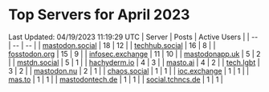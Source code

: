 # Top Servers for April 2023
Last Updated: 04/19/2023 11:19:29 UTC
| Server | Posts | Active Users |
| -- | -- | -- |
| [mastodon.social](https://mastodon.social/tags/PowerShell) | 18 | 12 |
| [techhub.social](https://techhub.social/tags/PowerShell) | 16 | 8 |
| [fosstodon.org](https://fosstodon.org/tags/PowerShell) | 15 | 9 |
| [infosec.exchange](https://infosec.exchange/tags/PowerShell) | 11 | 10 |
| [mastodonapp.uk](https://mastodonapp.uk/tags/PowerShell) | 5 | 2 |
| [mstdn.social](https://mstdn.social/tags/PowerShell) | 5 | 1 |
| [hachyderm.io](https://hachyderm.io/tags/PowerShell) | 4 | 3 |
| [masto.ai](https://masto.ai/tags/PowerShell) | 4 | 2 |
| [tech.lgbt](https://tech.lgbt/tags/PowerShell) | 3 | 2 |
| [mastodon.nu](https://mastodon.nu/tags/PowerShell) | 2 | 1 |
| [chaos.social](https://chaos.social/tags/PowerShell) | 1 | 1 |
| [ioc.exchange](https://ioc.exchange/tags/PowerShell) | 1 | 1 |
| [mas.to](https://mas.to/tags/PowerShell) | 1 | 1 |
| [mastodontech.de](https://mastodontech.de/tags/PowerShell) | 1 | 1 |
| [social.tchncs.de](https://social.tchncs.de/tags/PowerShell) | 1 | 1 |
